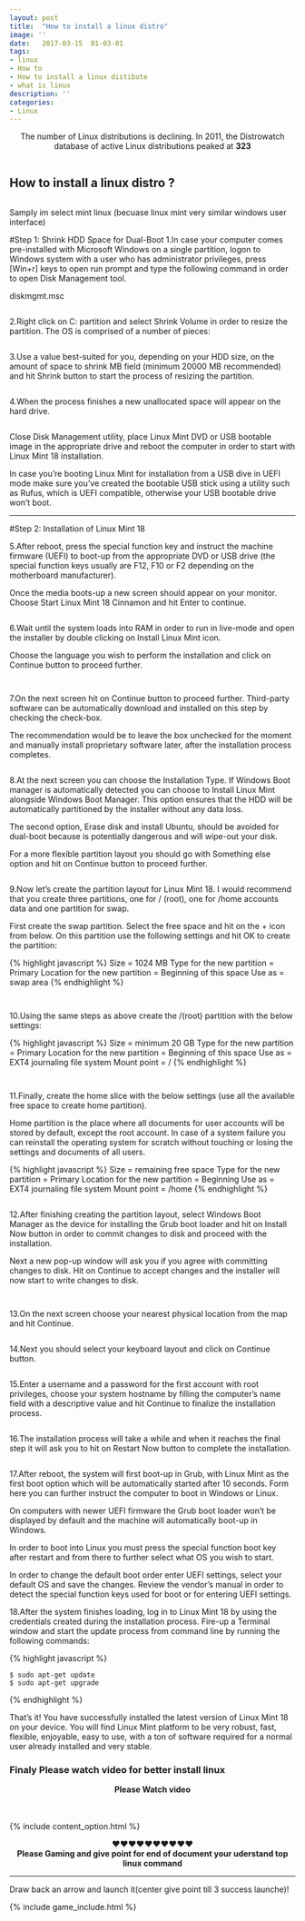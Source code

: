 ```yaml
---
layout: post
title:  "How to install a linux distro"
image: ''
date:   2017-03-15  01-03-01
tags:
- linux
- How to 
- How to install a linux distibute
- what is linux
description: ''
categories:
- Linux
---
```


<center><p>The number of Linux distributions is declining. In 2011, the Distrowatch database of active Linux distributions peaked at <b>323</b></p></center>
<img src="{{ site.url }}/assets/img/how-to-install-a-linux-distro/linux-logo.jpg" alt="">

## How to install a linux distro ? 


<center>
<figure class="foto-legenda">
	<img src="{{ site.url }}/assets/img/how-to-install-a-linux-distro/Install-Linux-Mint-18-Dual-Boot-with-Windows-10.png" alt="">
</figure>
</center>

Samply im select mint linux (becuase linux mint very similar windows user interface)

#Step 1: Shrink HDD Space for Dual-Boot
1.In case your computer comes pre-installed with Microsoft Windows on a single partition, logon to Windows system with a user who has administrator privileges, press [Win+r] keys to open run prompt and type the following command in order to open Disk Management tool.

diskmgmt.msc

<figure class="foto-legenda">
	<img src="{{ site.url }}/assets/img/how-to-install-a-linux-distro/Open-Windows-Disk-Management.png" alt="">
</figure>

2.Right click on C: partition and select Shrink Volume in order to resize the partition.
The OS is comprised of a number of pieces: 

<figure class="foto-legenda">
	<img src="{{ site.url }}/assets/img/how-to-install-a-linux-distro/Shrink-Windows-Partition.png" alt="">
</figure>


3.Use a value best-suited for you, depending on your HDD size, on the amount of space to shrink MB field (minimum 20000 MB recommended) and hit Shrink button to start the process of resizing the partition.

<figure class="foto-legenda">
	<img src="{{ site.url }}/assets/img/how-to-install-a-linux-distro/Assign-Partition-Size.png" alt="">
</figure>

4.When the process finishes a new unallocated space will appear on the hard drive.

<figure class="foto-legenda">
	<img src="{{ site.url }}/assets/img/how-to-install-a-linux-distro/Unallocated-Partition.png" alt="">
</figure>

Close Disk Management utility, place Linux Mint DVD or USB bootable image in the appropriate drive and reboot the computer in order to start with Linux Mint 18 installation.

In case you’re booting Linux Mint for installation from a USB dive in UEFI mode make sure you’ve created the bootable USB stick using a utility such as Rufus, which is UEFI compatible, otherwise your USB bootable drive won’t boot.

<hr>

#Step 2: Installation of Linux Mint 18

5.After reboot, press the special function key and instruct the machine firmware (UEFI) to boot-up from the appropriate DVD or USB drive (the special function keys usually are F12, F10 or F2 depending on the motherboard manufacturer).

Once the media boots-up a new screen should appear on your monitor. Choose Start Linux Mint 18 Cinnamon and hit Enter to continue.

<figure class="foto-legenda">
	<img src="{{ site.url }}/assets/img/how-to-install-a-linux-distro/Select-Start-Linux-Mint-Cinnamon-Install.png" alt="">
</figure>

6.Wait until the system loads into RAM in order to run in live-mode and open the installer by double clicking on Install Linux Mint icon.

Choose the language you wish to perform the installation and click on Continue button to proceed further.

<figure class="foto-legenda">
	<img src="{{ site.url }}/assets/img/how-to-install-a-linux-distro/Select-Install-Linux-Mint.png" alt="">
</figure>

<figure class="foto-legenda">
	<img src="{{ site.url }}/assets/img/how-to-install-a-linux-distro/Select-Installation-Language.png" alt="">
</figure>


7.On the next screen hit on Continue button to proceed further. Third-party software can be automatically download and installed on this step by checking the check-box.

The recommendation would be to leave the box unchecked for the moment and manually install proprietary software later, after the installation process completes.


<figure class="foto-legenda">
	<img src="{{ site.url }}/assets/img/how-to-install-a-linux-distro/Preparing-to-Install-Linux-Mint-18.png" alt="">
</figure>


8.At the next screen you can choose the Installation Type. If Windows Boot manager is automatically detected you can choose to Install Linux Mint alongside Windows Boot Manager. This option ensures that the HDD will be automatically partitioned by the installer without any data loss.

The second option, Erase disk and install Ubuntu, should be avoided for dual-boot because is potentially dangerous and will wipe-out your disk.

For a more flexible partition layout you should go with Something else option and hit on Continue button to proceed further.

<figure class="foto-legenda">
	<img src="{{ site.url }}/assets/img/how-to-install-a-linux-distro/Select-Installation-Type-for-Linux-Mint-18.png" alt="">
</figure>


9.Now let’s create the partition layout for Linux Mint 18. I would recommend that you create three partitions, one for / (root), one for /home accounts data and one partition for swap.

First create the swap partition. Select the free space and hit on the + icon from below. On this partition use the following settings and hit OK to create the partition:

{% highlight javascript %}
	Size = 1024 MB
	Type for the new partition = Primary
	Location for the new partition = Beginning of this space
	Use as = swap area
{% endhighlight %}

<figure class="foto-legenda">
	<img src="{{ site.url }}/assets/img/how-to-install-a-linux-distro/Select-Free-Partition-Space.png" alt="">
</figure>

<figure class="foto-legenda">
	<img src="{{ site.url }}/assets/img/how-to-install-a-linux-distro/Create-Swap-Partition.png" alt="">
</figure>

10.Using the same steps as above create the /(root) partition with the below settings:

{% highlight javascript %}
	Size = minimum 20 GB
	Type for the new partition = Primary
	Location for the new partition = Beginning of this space
	Use as = EXT4 journaling file system
	Mount point = /
{% endhighlight %}

<figure class="foto-legenda">
	<img src="{{ site.url }}/assets/img/how-to-install-a-linux-distro/Select-Free-Space.png" alt="">
</figure>

<figure class="foto-legenda">
	<img src="{{ site.url }}/assets/img/how-to-install-a-linux-distro/Create-Root-Partition.png" alt="">
</figure>

11.Finally, create the home slice with the below settings (use all the available free space to create home partition).

Home partition is the place where all documents for user accounts will be stored by default, except the root account. In case of a system failure you can reinstall the operating system for scratch without touching or losing the settings and documents of all users.

{% highlight javascript %}
	Size = remaining free space
	Type for the new partition = Primary
	Location for the new partition = Beginning 
	Use as = EXT4 journaling file system
	Mount point = /home
{% endhighlight %}

<figure class="foto-legenda">
	<img src="{{ site.url }}/assets/img/how-to-install-a-linux-distro/Create-Home-Partition.png" alt="">
</figure>

12.After finishing creating the partition layout, select Windows Boot Manager as the device for installing the Grub boot loader and hit on Install Now button in order to commit changes to disk and proceed with the installation.

Next a new pop-up window will ask you if you agree with committing changes to disk. Hit on Continue to accept changes and the installer will now start to write changes to disk.

<figure class="foto-legenda">
	<img src="{{ site.url }}/assets/img/how-to-install-a-linux-distro/Linux-Mint-18-Installation-Summary.png" alt="">
</figure>

<figure class="foto-legenda">
	<img src="{{ site.url }}/assets/img/how-to-install-a-linux-distro/Accept-Write-Changes-to-Disk.png" alt="">
</figure>

13.On the next screen choose your nearest physical location from the map and hit Continue.

<figure class="foto-legenda">
	<img src="{{ site.url }}/assets/img/how-to-install-a-linux-distro/Select-Country-Zone.png" alt="">
</figure>

14.Next you should select your keyboard layout and click on Continue button.

<figure class="foto-legenda">
	<img src="{{ site.url }}/assets/img/how-to-install-a-linux-distro/Select-Keyboard-Layout.png" alt="">
</figure>


15.Enter a username and a password for the first account with root privileges, choose your system hostname by filling the computer’s name field with a descriptive value and hit Continue to finalize the installation process.

<figure class="foto-legenda">
	<img src="{{ site.url }}/assets/img/how-to-install-a-linux-distro/Create-User-Account.png" alt="">
</figure>


16.The installation process will take a while and when it reaches the final step it will ask you to hit on Restart Now button to complete the installation.

<figure class="foto-legenda">
	<img src="{{ site.url }}/assets/img/how-to-install-a-linux-distro/Linux-Mint-18-Installation-Completed.png" alt="">
</figure>


17.After reboot, the system will first boot-up in Grub, with Linux Mint as the first boot option which will be automatically started after 10 seconds. Form here you can further instruct the computer to boot in Windows or Linux.

On computers with newer UEFI firmware the Grub boot loader won’t be displayed by default and the machine will automatically boot-up in Windows.

In order to boot into Linux you must press the special function boot key after restart and from there to further select what OS you wish to start.

In order to change the default boot order enter UEFI settings, select your default OS and save the changes. Review the vendor’s manual in order to detect the special function keys used for boot or for entering UEFI settings.

18.After the system finishes loading, log in to Linux Mint 18 by using the credentials created during the installation process. Fire-up a Terminal window and start the update process from command line by running the following commands:

{% highlight javascript %}

	$ sudo apt-get update
	$ sudo apt-get upgrade

{% endhighlight %}

That’s it! You have successfully installed the latest version of Linux Mint 18 on your device. You will find Linux Mint platform to be very robust, fast, flexible, enjoyable, easy to use, with a ton of software required for a normal user already installed and very stable.

### Finaly Please watch video for better install linux 

<center>
	<b>Please Watch video</b>
	<br>
	<div class="video">
		<div id="14920181636426942"><script type="text/JavaScript" src="https://www.aparat.com/embed/E8L43?data[rnddiv]=14920181636426942&data[responsive]=yes"></script></div>
	</div>
	<br><br>

</center>

{% include content_option.html %}


<center>♥♥♥♥♥♥♥♥♥♥
<br><b>Please Gaming and give point for end of document your uderstand top linux command</b><br>
</center>
<hr>
<span>Draw back an arrow and launch it(center give point till 3 success launche)!</span>

<!---
{% highlight javascript %}
use admin
db.createUser{
	user: "bonitao",
	pwd: "2016bonitao",
	roles: [{role: "userAdminAnyDatabase", db: "admin"}]
}
{% endhighlight %}
-->

{% include game_include.html %}